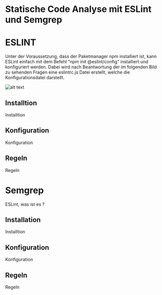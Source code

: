 # Statische Code Analyse mit ESLint und Semgrep


# ESLINT
Unter der Voraussetzung, dass der Paketmanager npm installiert ist, kann ESLint einfach mit dem Befehl “npm init @eslint/config” installiert und konfiguriert werden. Dabei wird nach Beantwortung der im folgenden Bild zu sehenden Fragen eine eslintrc.js Datei erstellt, welche die Konfigurationsdatei darstellt.

![alt text](https://github.com/schromik/StaticCodeAnalysis/main/console.jpg?raw=true)

## Installtion
Installtion
## Konfiguration
Konfiguration
## Regeln
Regeln


# Semgrep
ESLint, was ist es ?
## Installation
Installtion
## Konfiguration
Konfiguration
## Regeln
Regeln
